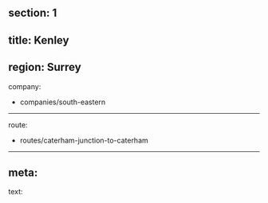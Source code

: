 section: 1
----
title: Kenley
----
region: Surrey
----
company:
- companies/south-eastern
----
route:
- routes/caterham-junction-to-caterham
----
meta:
----
text: